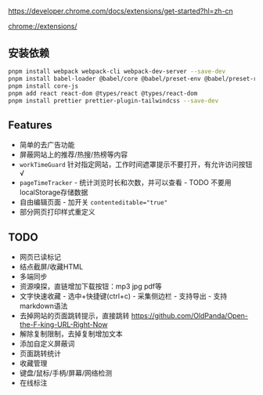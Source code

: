 #

<https://developer.chrome.com/docs/extensions/get-started?hl=zh-cn>

<chrome://extensions/>

## 安装依赖

```bash
pnpm install webpack webpack-cli webpack-dev-server --save-dev
pnpm install babel-loader @babel/core @babel/preset-env @babel/preset-react css-loader style-loader postcss postcss-loader sass sass-loader astroturf tailwindcss @tailwindcss/postcss html-webpack-plugin --save-dev
pnpm install core-js
pnpm add react react-dom @types/react @types/react-dom
pnpm install prettier prettier-plugin-tailwindcss --save-dev
```

## Features

* 简单的去广告功能
* 屏蔽网站上的推荐/热搜/热榜等内容
* `workTimeGuard` 针对指定网站，工作时间遮罩提示不要打开，有允许访问按钮 √
* `pageTimeTracker` -  统计浏览时长和次数，并可以查看 - TODO 不要用localStorage存储数据
* 自由编辑页面 - 加开关 `contenteditable="true"`
* 部分网页打印样式重定义

## TODO

* 网页已读标记
* 结点截屏/收藏HTML
* 多端同步
* 资源嗅探，直链增加下载按钮：mp3 jpg pdf等
* 文字快速收藏 - 选中+快捷键(ctrl+c) - 采集侧边栏 - 支持导出 - 支持markdown语法
* 去掉网站的页面跳转提示，直接跳转 <https://github.com/OldPanda/Open-the-F-king-URL-Right-Now>
* 解除复制限制，去掉复制增加文本
* 添加自定义屏蔽词
* 页面跳转统计
* 收藏管理
* 键盘/鼠标/手柄/屏幕/网络检测
* 在线标注

